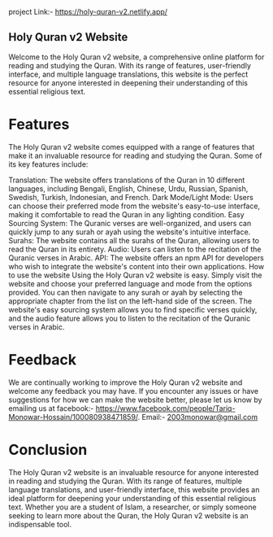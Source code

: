  project Link:- https://holy-quran-v2.netlify.app/

## Holy Quran v2 Website
Welcome to the Holy Quran v2 website, a comprehensive online platform for reading and studying the Quran. With its range of features, user-friendly interface, and multiple language translations, this website is the perfect resource for anyone interested in deepening their understanding of this essential religious text.

# Features
The Holy Quran v2 website comes equipped with a range of features that make it an invaluable resource for reading and studying the Quran. Some of its key features include:

Translation: The website offers translations of the Quran in 10 different languages, including Bengali, English, Chinese, Urdu, Russian, Spanish, Swedish, Turkish, Indonesian, and French.
Dark Mode/Light Mode: Users can choose their preferred mode from the website's easy-to-use interface, making it comfortable to read the Quran in any lighting condition.
Easy Sourcing System: The Quranic verses are well-organized, and users can quickly jump to any surah or ayah using the website's intuitive interface.
Surahs: The website contains all the surahs of the Quran, allowing users to read the Quran in its entirety.
Audio: Users can listen to the recitation of the Quranic verses in Arabic.
API: The website offers an npm API for developers who wish to integrate the website's content into their own applications.
How to use the website
Using the Holy Quran v2 website is easy. Simply visit the website and choose your preferred language and mode from the options provided. You can then navigate to any surah or ayah by selecting the appropriate chapter from the list on the left-hand side of the screen. The website's easy sourcing system allows you to find specific verses quickly, and the audio feature allows you to listen to the recitation of the Quranic verses in Arabic.

# Feedback
We are continually working to improve the Holy Quran v2 website and welcome any feedback you may have. If you encounter any issues or have suggestions for how we can make the website better, please let us know by emailing us at
facebook:- https://www.facebook.com/people/Tariq-Monowar-Hossain/100080938471859/. 
Email:- 2003monowar@gmail.com

# Conclusion
The Holy Quran v2 website is an invaluable resource for anyone interested in reading and studying the Quran. With its range of features, multiple language translations, and user-friendly interface, this website provides an ideal platform for deepening your understanding of this essential religious text. Whether you are a student of Islam, a researcher, or simply someone seeking to learn more about the Quran, the Holy Quran v2 website is an indispensable tool.
